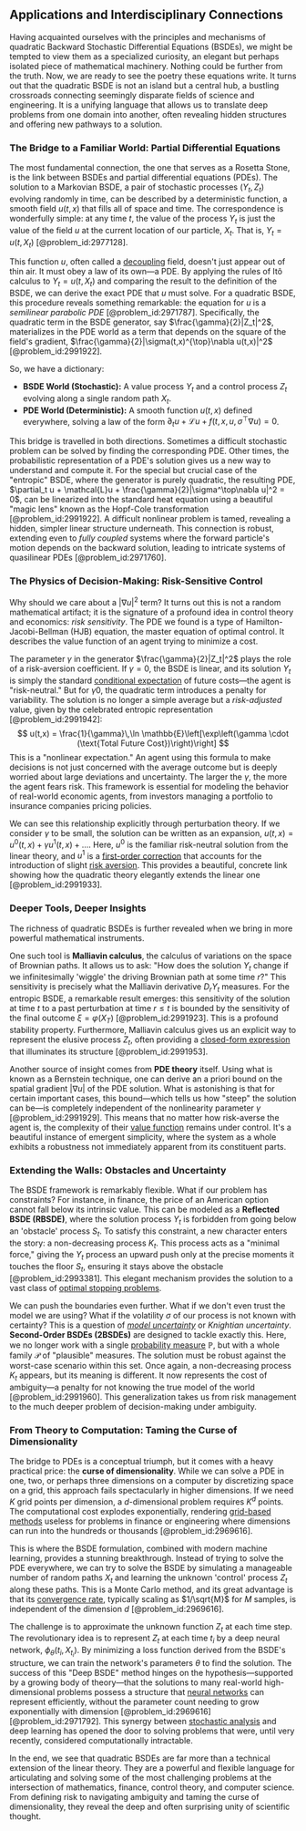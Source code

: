 ## Applications and Interdisciplinary Connections

Having acquainted ourselves with the principles and mechanisms of quadratic Backward Stochastic Differential Equations (BSDEs), we might be tempted to view them as a specialized curiosity, an elegant but perhaps isolated piece of mathematical machinery. Nothing could be further from the truth. Now, we are ready to see the poetry these equations write. It turns out that the quadratic BSDE is not an island but a central hub, a bustling crossroads connecting seemingly disparate fields of science and engineering. It is a unifying language that allows us to translate deep problems from one domain into another, often revealing hidden structures and offering new pathways to a solution.

### The Bridge to a Familiar World: Partial Differential Equations

The most fundamental connection, the one that serves as a Rosetta Stone, is the link between BSDEs and partial differential equations (PDEs). The solution to a Markovian BSDE, a pair of stochastic processes $(Y_t, Z_t)$ evolving randomly in time, can be described by a deterministic function, a smooth field $u(t,x)$ that fills all of space and time. The correspondence is wonderfully simple: at any time $t$, the value of the process $Y_t$ is just the value of the field $u$ at the current location of our particle, $X_t$. That is, $Y_t = u(t, X_t)$ [@problem_id:2977128].

This function $u$, often called a [decoupling](@article_id:160396) field, doesn't just appear out of thin air. It must obey a law of its own—a PDE. By applying the rules of Itô calculus to $Y_t = u(t,X_t)$ and comparing the result to the definition of the BSDE, we can derive the exact PDE that $u$ must solve. For a quadratic BSDE, this procedure reveals something remarkable: the equation for $u$ is a *semilinear parabolic PDE* [@problem_id:2971787]. Specifically, the quadratic term in the BSDE generator, say $\frac{\gamma}{2}|Z_t|^2$, materializes in the PDE world as a term that depends on the square of the field's gradient, $\frac{\gamma}{2}|\sigma(t,x)^{\top}\nabla u(t,x)|^2$ [@problem_id:2991922].

So, we have a dictionary:

*   **BSDE World (Stochastic):** A value process $Y_t$ and a control process $Z_t$ evolving along a single random path $X_t$.
*   **PDE World (Deterministic):** A smooth function $u(t,x)$ defined everywhere, solving a law of the form $\partial_t u + \mathcal{L}u + f(t, x, u, \sigma^{\top}\nabla u) = 0$.

This bridge is travelled in both directions. Sometimes a difficult stochastic problem can be solved by finding the corresponding PDE. Other times, the probabilistic representation of a PDE's solution gives us a new way to understand and compute it. For the special but crucial case of the "entropic" BSDE, where the generator is purely quadratic, the resulting PDE, $\partial_t u + \mathcal{L}u + \frac{\gamma}{2}|\sigma^\top\nabla u|^2 = 0$, can be linearized into the standard heat equation using a beautiful "magic lens" known as the Hopf-Cole transformation [@problem_id:2991922]. A difficult nonlinear problem is tamed, revealing a hidden, simpler linear structure underneath. This connection is robust, extending even to *fully coupled* systems where the forward particle's motion depends on the backward solution, leading to intricate systems of quasilinear PDEs [@problem_id:2971760].

### The Physics of Decision-Making: Risk-Sensitive Control

Why should we care about a $|\nabla u|^2$ term? It turns out this is not a random mathematical artifact; it is the signature of a profound idea in control theory and economics: *risk sensitivity*. The PDE we found is a type of Hamilton-Jacobi-Bellman (HJB) equation, the master equation of optimal control. It describes the value function of an agent trying to minimize a cost.

The parameter $\gamma$ in the generator $\frac{\gamma}{2}|Z_t|^2$ plays the role of a risk-aversion coefficient. If $\gamma=0$, the BSDE is linear, and its solution $Y_t$ is simply the standard [conditional expectation](@article_id:158646) of future costs—the agent is "risk-neutral." But for $\gamma0$, the quadratic term introduces a penalty for variability. The solution is no longer a simple average but a *risk-adjusted* value, given by the celebrated entropic representation [@problem_id:2991942]:
$$
u(t,x) = \frac{1}{\gamma}\,\ln \mathbb{E}\left[\exp\left(\gamma \cdot (\text{Total Future Cost})\right)\right]
$$
This is a "nonlinear expectation." An agent using this formula to make decisions is not just concerned with the average outcome but is deeply worried about large deviations and uncertainty. The larger the $\gamma$, the more the agent fears risk. This framework is essential for modeling the behavior of real-world economic agents, from investors managing a portfolio to insurance companies pricing policies.

We can see this relationship explicitly through perturbation theory. If we consider $\gamma$ to be small, the solution can be written as an expansion, $u(t,x) = u^0(t,x) + \gamma u^1(t,x) + \dots$. Here, $u^0$ is the familiar risk-neutral solution from the linear theory, and $u^1$ is a [first-order correction](@article_id:155402) that accounts for the introduction of slight [risk aversion](@article_id:136912). This provides a beautiful, concrete link showing how the quadratic theory elegantly extends the linear one [@problem_id:2991933].

### Deeper Tools, Deeper Insights

The richness of quadratic BSDEs is further revealed when we bring in more powerful mathematical instruments.

One such tool is **Malliavin calculus**, the calculus of variations on the space of Brownian paths. It allows us to ask: "How does the solution $Y_t$ change if we infinitesimally 'wiggle' the driving Brownian path at some time $r$?" This sensitivity is precisely what the Malliavin derivative $D_r Y_t$ measures. For the entropic BSDE, a remarkable result emerges: this sensitivity of the solution at time $t$ to a past perturbation at time $r \le t$ is bounded by the sensitivity of the final outcome $\xi = \varphi(X_T)$ [@problem_id:2991923]. This is a profound stability property. Furthermore, Malliavin calculus gives us an explicit way to represent the elusive process $Z_t$, often providing a [closed-form expression](@article_id:266964) that illuminates its structure [@problem_id:2991953].

Another source of insight comes from **PDE theory** itself. Using what is known as a Bernstein technique, one can derive an a priori bound on the spatial gradient $|\nabla u|$ of the PDE solution. What is astonishing is that for certain important cases, this bound—which tells us how "steep" the solution can be—is completely independent of the nonlinearity parameter $\gamma$ [@problem_id:2991929]. This means that no matter how risk-averse the agent is, the complexity of their [value function](@article_id:144256) remains under control. It's a beautiful instance of emergent simplicity, where the system as a whole exhibits a robustness not immediately apparent from its constituent parts.

### Extending the Walls: Obstacles and Uncertainty

The BSDE framework is remarkably flexible. What if our problem has constraints? For instance, in finance, the price of an American option cannot fall below its intrinsic value. This can be modeled as a **Reflected BSDE (RBSDE)**, where the solution process $Y_t$ is forbidden from going below an 'obstacle' process $S_t$. To satisfy this constraint, a new character enters the story: a non-decreasing process $K_t$. This process acts as a "minimal force," giving the $Y_t$ process an upward push only at the precise moments it touches the floor $S_t$, ensuring it stays above the obstacle [@problem_id:2993381]. This elegant mechanism provides the solution to a vast class of [optimal stopping problems](@article_id:171058).

We can push the boundaries even further. What if we don't even trust the model we are using? What if the volatility $\sigma$ of our process is not known with certainty? This is a question of *[model uncertainty](@article_id:265045)* or *Knightian uncertainty*. **Second-Order BSDEs (2BSDEs)** are designed to tackle exactly this. Here, we no longer work with a single [probability measure](@article_id:190928) $\mathbb{P}$, but with a whole family $\mathcal{P}$ of "plausible" measures. The solution must be robust against the worst-case scenario within this set. Once again, a non-decreasing process $K_t$ appears, but its meaning is different. It now represents the cost of ambiguity—a penalty for not knowing the true model of the world [@problem_id:2991960]. This generalization takes us from risk management to the much deeper problem of decision-making under ambiguity.

### From Theory to Computation: Taming the Curse of Dimensionality

The bridge to PDEs is a conceptual triumph, but it comes with a heavy practical price: the **curse of dimensionality**. While we can solve a PDE in one, two, or perhaps three dimensions on a computer by discretizing space on a grid, this approach fails spectacularly in higher dimensions. If we need $K$ grid points per dimension, a $d$-dimensional problem requires $K^d$ points. The computational cost explodes exponentially, rendering [grid-based methods](@article_id:173123) useless for problems in finance or engineering where dimensions can run into the hundreds or thousands [@problem_id:2969616].

This is where the BSDE formulation, combined with modern machine learning, provides a stunning breakthrough. Instead of trying to solve the PDE everywhere, we can try to solve the BSDE by simulating a manageable number of random paths $X_t$ and learning the unknown 'control' process $Z_t$ along these paths. This is a Monte Carlo method, and its great advantage is that its [convergence rate](@article_id:145824), typically scaling as $1/\sqrt{M}$ for $M$ samples, is independent of the dimension $d$ [@problem_id:2969616].

The challenge is to approximate the unknown function $Z_t$ at each time step. The revolutionary idea is to represent $Z_t$ at each time $t_i$ by a deep neural network, $\phi_\theta(t_i, X_{t_i})$. By minimizing a loss function derived from the BSDE's structure, we can train the network's parameters $\theta$ to find the solution. The success of this "Deep BSDE" method hinges on the hypothesis—supported by a growing body of theory—that the solutions to many real-world high-dimensional problems possess a structure that [neural networks](@article_id:144417) can represent efficiently, without the parameter count needing to grow exponentially with dimension [@problem_id:2969616] [@problem_id:2971792]. This synergy between [stochastic analysis](@article_id:188315) and deep learning has opened the door to solving problems that were, until very recently, considered computationally intractable.

In the end, we see that quadratic BSDEs are far more than a technical extension of the linear theory. They are a powerful and flexible language for articulating and solving some of the most challenging problems at the intersection of mathematics, finance, control theory, and computer science. From defining risk to navigating ambiguity and taming the curse of dimensionality, they reveal the deep and often surprising unity of scientific thought.